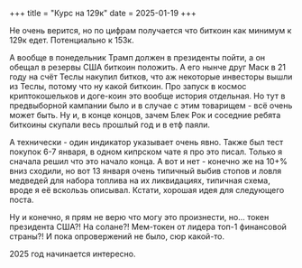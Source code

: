 +++
title = "Курс на 129к"
date = 2025-01-19
+++

Не очень верится, но по цифрам получается что биткоин как минимум к 129к едет. Потенциально к 153к.

А вообще в понедельник Трамп должен в президенты пойти, а он обещал в резервы США биткоин положить. А его нынче друг Маск в 21 году на счёт Теслы накупил битков, что аж некоторые инвесторы вышли из Теслы, потому что ну какой биткоин. Про запуск в космос криптокошельков и доге-коин это вообще история отдельная. Но тут в предвыборной кампании было и в случае с этим товарищем - всё очень может быть. Ну и, в конце концов, зачем Блек Рок и соседние ребята биткоины скупали весь прошлый год и в етф паяли.

А технически - один индикатор указывает очень явно. Также был тест покупок 6-7 января, в одном кипрском чате я про это писал. Только я сначала решил что это начало конца. А вот и нет - конечно же на 10+% вниз сходили, но вот 13 января очень типичный выбив стопов и ловля медведей для набора топлива на их ликвидациях, типичная схема, вроде я её вскользь описывал. Кстати, хорошая идея для следующего поста.

Ну и конечно, я прям не верю что могу это произнести, но… токен президента США?! На солане?! Мем-токен от лидера топ-1 финансовой страны?! И пока опровержений не было, сюр какой-то.

2025 год начинается интересно.
